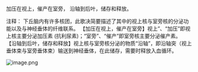 加压在视上，催产在室旁，
沿轴到后叶，储存和释放。

注释：
下丘脑内有许多核团，此歌决简要描述了其中的视上核与室旁核的分泌功能以及与神经垂体的纤维联系。
【加压在视上，催产在室旁】视上”、“加压”即视上核主要分泌加压素 (抗利尿素)；“室旁”、“催产”即室旁核主要分泌催产素。
【沿轴到后叶，储存和释放】视上核与室旁核分泌的物质“沿轴”，即沿轴突（视上垂体束与室旁垂体束）输送到神经垂体，在此储存，需要时释放入血循环。

![image.png](https://picgo18719498306.oss-cn-guangzhou.aliyuncs.com/20250808233204058.png)
